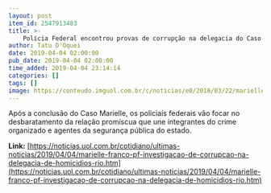 ```yaml
---
layout: post
item_id: 2547913483
title: >-
    Polícia Federal encontrou provas de corrupção na delegacia do Caso Marielle
author: Tatu D'Oquei
date: 2019-04-04 02:00:00
pub_date: 2019-04-04 02:00:00
time_added: 2019-04-04 23:14:14
categories: []
tags: []
image: https://conteudo.imguol.com.br/c/noticias/e0/2018/03/22/marielle-franco-em-comicio-durante-as-eleicoes-de-2016-1521757016381_v2_615x300.jpg
---
```


Após a conclusão do Caso Marielle, os policiais federais vão focar no desbaratamento da relação promíscua que une integrantes do crime organizado e agentes da segurança pública do estado.

**Link:** [https://noticias.uol.com.br/cotidiano/ultimas-noticias/2019/04/04/marielle-franco-pf-investigacao-de-corrupcao-na-delegacia-de-homicidios-rio.htm](https://noticias.uol.com.br/cotidiano/ultimas-noticias/2019/04/04/marielle-franco-pf-investigacao-de-corrupcao-na-delegacia-de-homicidios-rio.htm)

